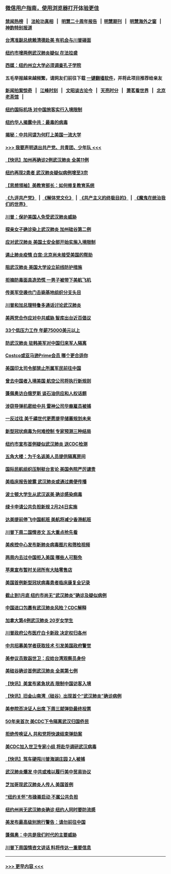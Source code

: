 ### [微信用户指南，使用浏览器打开体验更佳](https://github.com/gfw-breaker/banned-news1/blob/master/indexes/wechat-guide.md?t=0)
#### [禁闻热榜](热点新闻.md?t=0)  &nbsp;&nbsp;|&nbsp;&nbsp; [法轮功真相](https://github.com/gfw-breaker/truth/blob/master/README.md?t=0) &nbsp;&nbsp;|&nbsp;&nbsp; [明慧二十周年报告](https://github.com/gfw-breaker/mh-reports/blob/master/README.md?t=0) &nbsp;&nbsp;|&nbsp;&nbsp;[明慧期刊](https://github.com/gfw-breaker/mh-qikan) &nbsp;&nbsp;|&nbsp;&nbsp; [明慧海外之窗](https://github.com/gfw-breaker/mh-news/blob/master/README.md?t=0) &nbsp;&nbsp;|&nbsp;&nbsp; [神韵特别报道](https://github.com/gfw-breaker/mh-news/blob/master/shenyun.md?t=0)
#### [台湾准副总统赖清德赴美 有机会与川普碰面](../pages/nsc412/n11841332.md?t=02032122) 
#### [纽约市增两例武汉肺炎疑似 在法拉盛](../pages/nsc412/n11840625.md?t=02032122) 
#### [西媒：纽约州立大学必须调查孔子学院](../pages/nsc412/n11840637.md?t=02032122) 
#### 五毛举报越来越频繁，请网友们前往下载 [一键翻墙软件](https://github.com/gfw-breaker/ssr-accounts)，并将此项目推荐给亲友
#### [新闻拍案惊奇](https://github.com/gfw-breaker/banned-news1/blob/master/pages/link4.md) &nbsp;&nbsp;|&nbsp;&nbsp; [江峰时刻](https://github.com/gfw-breaker/banned-news1/blob/master/pages/link4.md) &nbsp;&nbsp;|&nbsp;&nbsp; [文昭谈古论今](https://github.com/gfw-breaker/banned-news1/blob/master/pages/link4.md) &nbsp;&nbsp;|&nbsp;&nbsp; [天亮时分](https://github.com/gfw-breaker/banned-news1/blob/master/pages/link4.md) &nbsp;&nbsp;|&nbsp;&nbsp; [萧茗看世界](https://github.com/gfw-breaker/banned-news1/blob/master/pages/link4.md) &nbsp;&nbsp;|&nbsp;&nbsp; [北京老茶馆](https://github.com/gfw-breaker/banned-news1/blob/master/pages/link4.md) &nbsp;&nbsp;|&nbsp;&nbsp; 
#### [纽约国际机场  对中国旅客实行入境限制](../pages/nsc412/n11840619.md?t=02032122) 
#### [纽约华人揭露中共：最毒的病毒](../pages/nsc412/n11840631.md?t=02032122) 
#### [揭秘：中共间谍为何盯上美国一流大学](../pages/nsc412/n11840270.md?t=02032122) 
#### [>>> 我要声明退出共产党、共青团、少年队 <<<](https://github.com/begood0513/goodnews/blob/master/quit/letter.md) 
#### [【快讯】加州再确诊2例武汉肺炎 全美11例](../pages/nsc412/n11840339.md?t=02032122) 
#### [纽约再现2患者 武汉肺炎疑似病例增至3宗](../pages/nsc412/n11840010.md?t=02032122) 
#### [【思想领袖】美教育部长：如何修复教育系统](../pages/nsc412/n11690865.md?t=02032122) 
#### [《九评共产党》](https://github.com/begood0513/9ping.md/blob/master/README.md) &nbsp;|&nbsp; [《解体党文化》](../../../../jtdwh.md/blob/master/README.md)  &nbsp;|&nbsp; [《共产主义的终极目的》](../../../../gczydzjmd.md/blob/master/README.md) &nbsp;|&nbsp; [《魔鬼在统治我们的世界》](../../../../mgztzwmdsj.md/blob/master/README.md) 
#### [川普：保护美国人免受武汉肺炎威胁](../pages/nsc412/n11839718.md?t=02032122) 
#### [探亲女子确诊染上武汉肺炎 加州硅谷第二例](../pages/nsc412/n11839784.md?t=02032122) 
#### [应对武汉肺炎 美国土安全部开始实施入境限制](../pages/nsc412/n11839729.md?t=02032122) 
#### [遏止肺炎疫情 白宫:北京尚未接受美国的帮助](../pages/nsc412/n11839660.md?t=02032122) 
#### [阻武汉肺炎 美国大学设立前线防护措施](../pages/nsc412/n11839479.md?t=02032122) 
#### [拒摘防毒面具造恐慌 一男子被带下美航飞机](../pages/nsc412/n11839455.md?t=02032122) 
#### [传美军空袭也门击毙基地组织分支头目](../pages/nsc412/n11839210.md?t=02032122) 
#### [川普和加总理特鲁多通话讨论武汉肺炎](../pages/nsc412/n11839128.md?t=02032122) 
#### [美两党合作应对中共威胁 智库出台近百倡议](../pages/nsc412/n11838437.md?t=02032122) 
#### [33个低压力工作 年薪75000美元以上](../pages/nsc412/n11834441.md?t=02032122) 
#### [防武汉肺炎 驻韩美军对中国归来军人隔离](../pages/nsc412/n11838970.md?t=02032122) 
#### [Costco或亚马逊Prime会员 哪个更合适你](../pages/nsc412/n11834459.md?t=02032122) 
#### [美国印太司令部禁止所属军民前往中国](../pages/nsc412/n11838418.md?t=02032122) 
#### [曾去中国者入境美国 航空公司将执行新规则](../pages/nsc412/n11838375.md?t=02032122) 
#### [蓬佩奥访白俄罗斯 谈石油供应和人权话题](../pages/nsc412/n11838242.md?t=02032122) 
#### [涉窃导弹机密给中共 雷神公司华裔雇员被捕](../pages/nsc412/n11838129.md?t=02032122) 
#### [一反过往 美千禧世代更愿提早储蓄规划未来](../pages/nsc412/n11837601.md?t=02032122) 
#### [新型冠状病毒为何难控制 专家预测三种结局](../pages/nsc412/n11838002.md?t=02032122) 
#### [纽约市宣布首例疑似武汉肺炎 送CDC检测](../pages/nsc412/n11837852.md?t=02032122) 
#### [五角大楼：为千名返美人员提供隔离房间](../pages/nsc412/n11837831.md?t=02032122) 
#### [国际民航组织压制挺台言论 美国务院严厉谴责](../pages/nsc412/n11837791.md?t=02032122) 
#### [美临床报告披露 武汉肺炎或通过粪便传播](../pages/nsc412/n11837626.md?t=02032122) 
#### [波士顿大学生从武汉返美 确诊感染病毒](../pages/nsc412/n11837580.md?t=02032122) 
#### [绿卡申请公共负担新规 2月24日实施](../pages/nsc412/n11836634.md?t=02032122) 
#### [达美提前停飞中国航班 美航将减少香港航班](../pages/nsc412/n11837649.md?t=02032122) 
#### [川普下周二国情咨文 五大重点抢先看](../pages/nsc412/n11837512.md?t=02032122) 
#### [美疾控中心发布新肺炎病毒图片和筛检视频](../pages/nsc412/n11837491.md?t=02032122) 
#### [两周内去过中国拒入美国 哪些人可豁免](../pages/nsc412/n11837400.md?t=02032122) 
#### [苹果宣布暂时关闭所有大陆零售店](../pages/nsc412/n11837097.md?t=02032122) 
#### [美国首例新型冠状病毒患者临床康复全记录](../pages/nsc412/n11836513.md?t=02032122) 
#### [截止到1月底  纽约市尚无“武汉肺炎”确诊及疑似病例](../pages/nsc412/n11836657.md?t=02032122) 
#### [中国进口包裹有武汉肺炎风险？CDC解释](../pages/nsc412/n11836321.md?t=02032122) 
#### [加拿大第4例武汉肺炎 20岁女学生](../pages/nsc412/n11836537.md?t=02032122) 
#### [川普政府公布医疗白卡新政 决定权归各州](../pages/nsc412/n11836336.md?t=02032122) 
#### [中共招募美学者获取技术 引发美国政府警觉](../pages/nsc412/n11836277.md?t=02032122) 
#### [美参议员致函世卫：应给台湾观察员身份](../pages/nsc412/n11836183.md?t=02032122) 
#### [美硅谷确诊首例武汉肺炎 全美第七例](../pages/nsc412/n11836093.md?t=02032122) 
#### [【快讯】美宣布紧急状态 限制中国访客入境](../pages/nsc412/n11836030.md?t=02032122) 
#### [【快讯】旧金山南湾（硅谷）出现首个“武汉肺炎”确诊病例](../pages/nsc412/n11836084.md?t=02032122) 
#### [美参院否决证人出席 下周三就弹劾最终投票](../pages/nsc412/n11835900.md?t=02032122) 
#### [50年来首次 美CDC下令隔离武汉归国侨民](../pages/nsc412/n11835854.md?t=02032122) 
#### [拒绝传唤证人 共和党将快速结束弹劾案](../pages/nsc412/n11835573.md?t=02032122) 
#### [美CDC加入世卫专家小组 将赴华调研武汉病毒](../pages/nsc412/n11835584.md?t=02032122) 
#### [【快讯】驾车硬闯川普海湖庄园 2人被捕](../pages/nsc412/n11835785.md?t=02032122) 
#### [武汉肺炎爆发 中共或难以履行美中贸易协议](../pages/nsc412/n11834752.md?t=02032122) 
#### [芝加哥现武汉肺炎人传人 美国首例](../pages/nsc412/n11834730.md?t=02032122) 
#### [“纽约关怀”布碌崙启动  不属公共负担](../pages/nsc412/n11834269.md?t=02032122) 
#### [纽约州尚无武汉肺炎确诊  纽约人同时要防流感](../pages/nsc412/n11834247.md?t=02032122) 
#### [美发布最高级别旅行警告：请勿前往中国](../pages/nsc412/n11834038.md?t=02032122) 
#### [蓬佩奥：中共是我们时代的主要威胁](../pages/nsc412/n11833434.md?t=02032122) 
#### [川普下周国情咨文讲话 料将传达一重要信息](../pages/nsc412/n11833714.md?t=02032122) 

----
#### [ >>> 更早内容 <<< ](../indexes/nsc412-earlier.md)
